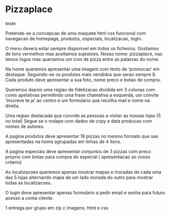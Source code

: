 # Pizzaplace

teste

Pretende-se a concepcao de uma maquete html css funcional com navegacao de homepage, produtos, especiais, localizacao, login.

O menu devera estar sempre disponivel em todos os ficheiros.
Gostamos de tons vermelhos mas aceitamos sujestoes.
Nosso nome: pizzaplace, nao temos logos mas queriamos um icon de pizza entre as palavras do  nome.

Na home queremos apresentar uma imagem com texto de ‘promocao’ em destaque.
Seguindo-se os produtos mais vendidos que serao sempre 8. Cada produto deve apresentar a sua foto, nome preco e botao de compra.

Queremos depois uma regiao de fidelizacao dividida em 3 colunas com cores apelativas permitindo uma frase chamativa a esquerda, um convite ‘inscreve te ja’ ao centro e um formulario  que recolha mail e nome na direita.

Uma regiao destacada que convide as pessoas a visitar as nossas lojas (5 no total)
Segue se o rodape com dados de copy e data producao com nomes de autores.

A pagina produtos deve apresentar 16 pizzas no mesmo formato que sao apresentadas na home agrupadas em linhas de 4 itens.

A pagina especiais deve apresentar conjuntos de 3 pizzas com preco proprio com botao para compra do especial ( apresentacao ao vosso criterio)

As localizacoes queremos apenas mostrar mapas e moradas de cada uma das 5 lojas alternando mapa de um lado morada do outro para mostrar todas as localizacoes.

O login deve apresentar apenas formulario a pedir email e senha para futuro acesso a conta cliente.

1 entrega por grupo em zip c imagens, html e css
